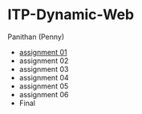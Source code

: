 # ITP-Dynamic-Web
Panithan (Penny)

* [assignment 01](https://github.com/PanithanPenny/ITP-Dynamic-Web/tree/ea55a37ec98e9f5ce9c645838c35ee2e0de91e2e/assignment%2001)
* assignment 02
* assignment 03
* assignment 04
* assignment 05
* assignment 06
* Final 
